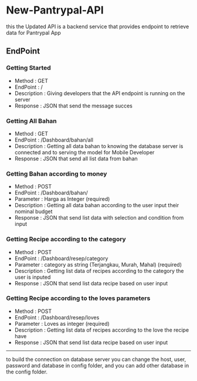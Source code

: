 # New-Pantrypal-API
this the Updated API is a backend service that provides endpoint to retrieve data for Pantrypal App

## EndPoint ##
### Getting Started ###
  * Method : GET
  * EndPoint : /
  * Description : Giving developers that the API endpoint is running on the server
  * Response : JSON that send the message succes

### Getting All Bahan ###
  * Method : GET
  * EndPoint : /Dashboard/bahan/all
  * Description : Getting all data bahan to knowing the database server is connected and to serving the model for Mobile Developer
  * Response : JSON that send all list data from bahan

### Getting Bahan according to money ###
  * Method : POST
  * EndPoint : /Dashboard/bahan/
  * Parameter : Harga as Integer (required)
  * Description : Getting all data bahan according to the user input their nominal budget
  * Response : JSON that send list data with selection and condition from input

### Getting Recipe according to the category ###
  * Method : POST
  * EndPoint : /Dashboard/resep/category
  * Parameter : category as string (Terjangkau, Murah, Mahal) (required)
  * Description : Getting list data of recipes according to the category the user is inputed
  * Response : JSON that send list data recipe based on user input

### Getting Recipe according to the loves parameters ###
  * Method : POST
  * EndPoint : /Dashboard/resep/loves
  * Parameter : Loves as integer (required)
  * Description : Getting list data of recipes according to the love the recipe have
  * Response : JSON that send list data recipe based on user input

-----

to build the connection on database server you can change the host, user, password and database in config folder, and you can add other database in the config folder.

  
